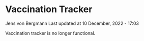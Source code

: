 Vaccination Tracker
================
Jens von Bergmann
Last updated at 10 December, 2022 - 17:03

Vaccination tracker is no longer functional.
